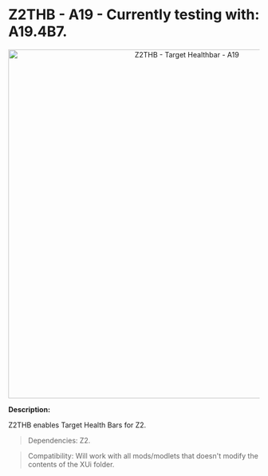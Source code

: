 # Z2THB - A19 - Currently testing with: A19.4B7.

<p align="center">
  <img src="https://imgur.com/9Z4s6sE.jpg" width="700" title="Z2THB - Target Healthbar - A19">
</p>

**Description:**

Z2THB enables Target Health Bars for Z2.

> Dependencies: Z2.

> Compatibility: Will work with all mods/modlets that doesn't modify the contents of the XUi folder.
